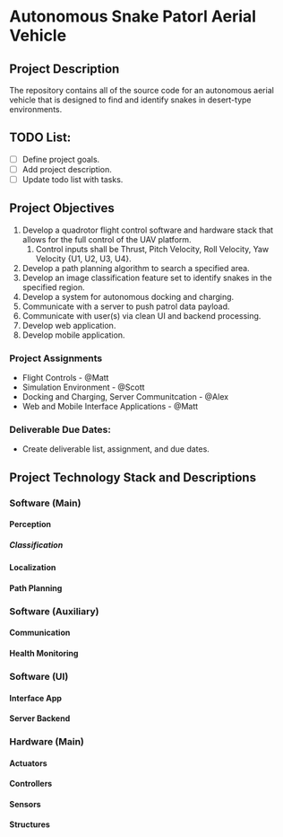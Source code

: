 # Autonomous Snake Patorl Aerial Vehicle

## Project Description

The repository contains all of the source code for an autonomous aerial vehicle that is designed to find and identify snakes in desert-type environments. 

## TODO List: 
- [ ] Define project goals.
- [ ] Add project description.
- [ ] Update todo list with tasks. 

## Project Objectives
1. Develop a quadrotor flight control software and hardware stack that allows for the full control of the UAV platform.
   1. Control inputs shall be Thrust, Pitch Velocity, Roll Velocity, Yaw Velocity {U1, U2, U3, U4}.
2. Develop a path planning algorithm to search a specified area.
3. Develop an image classification feature set to identify snakes in the specified region.
4. Develop a system for autonomous docking and charging.
5. Communicate with a server to push patrol data payload.
6. Communicate with user(s) via clean UI and backend processing.
7. Develop web application.
8. Develop mobile application.

### Project Assignments
- Flight Controls - @Matt
- Simulation Environment - @Scott
- Docking and Charging, Server Communitcation - @Alex
- Web and Mobile Interface Applications - @Matt

### Deliverable Due Dates:
- Create deliverable list, assignment, and due dates.

## Project Technology Stack and Descriptions

### Software (Main)
#### Perception
##### Classification
#### Localization
#### Path Planning
### Software (Auxiliary)
#### Communication
#### Health Monitoring
### Software (UI)
#### Interface App
#### Server Backend
### Hardware (Main)
#### Actuators
#### Controllers
#### Sensors
#### Structures

